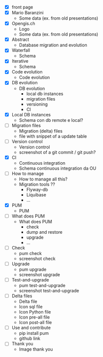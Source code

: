 - [X] front page
- [X] Mario Baranzini
  - Some data (ex. from old presentations)
- [X] Opengis.ch
  - Logo
  - Some data (ex. from old presentations)
- [X] Abstract
  - Database migration and evolution
- [X] Waterfall
  - Schema
- [X] Iterative
  - Schema
- [X] Code evolution
  - Code evolution
- [X] DB evolution
  - DB evolution
    - local db instances
    - migration files
    - versioning
    - CI
- [X] Local DB instances
  - Schema con db remote e local?
- [ ] Migration files
  - Migration (delta) files
  - file with snippet of a update table
- [ ] Version control
  - Version control
  - screenshot of a git commit / git push?
- [X] CI
  - Continuous integration
  - Schema continuous integration da OU
- [ ] How to manage
  - How to manage all this?
  - Migration tools ??
    - Flyway-db
    - Liquibase
    - ...
- [X] PUM
  - PUM
- [ ] What does PUM
  - What does PUM
    - check
    - dump and restore
    - upgrade
    - ...
- [ ] Check
  - pum check
  - screenshot check
- [ ] Upgrade
  - pum upgrade
  - screenshot upgrade
- [ ] Test-and-upgrade
  - pum test-and-upgrade
  - screenshot test-and-upgrade
- [ ] Delta files
  - Delta file
  - Icon sql file
  - Icon Python file
  - Icon pre-all file
  - Icon post-all file
- [ ] Use and contribute
  - pip install pum
  - github link
- [ ] Thank you
  - Image thank you
